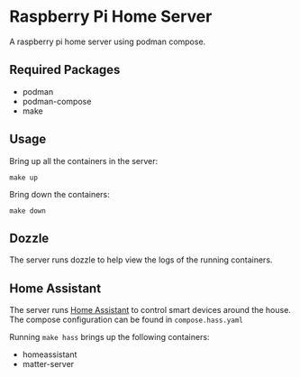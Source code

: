 # Raspberry Pi Home Server

A raspberry pi home server using podman compose.

## Required Packages

- podman
- podman-compose
- make

## Usage

Bring up all the containers in the server:
```
make up
```

Bring down the containers:
```
make down
```

## Dozzle

The server runs dozzle to help view the logs of the running containers.

## Home Assistant

The server runs [Home Assistant](https://www.home-assistant.io/) to control smart devices around the house.
The compose configuration can be found in `compose.hass.yaml`

Running `make hass` brings up the following containers:
- homeassistant
- matter-server